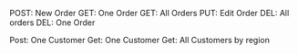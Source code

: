 POST: New Order
GET: One Order
GET: All Orders
PUT: Edit Order
DEL: All orders
DEL: One Order

Post: One Customer
Get: One Customer
Get: All Customers by region
